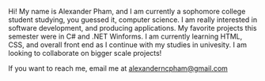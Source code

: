 Hi! My name is Alexander Pham, and I am currently a sophomore college student studying, you guessed it, computer science. I am really interested in software development,
and producing applications. My favorite projects this semester were in C# and .NET Winforms. I am currently learning HTML, CSS, and overall front end as I continue
with my studies in univesity. I am looking to collaborate on bigger scale projects! 

If you want to reach me, email me at alexanderncpham@gmail.com
